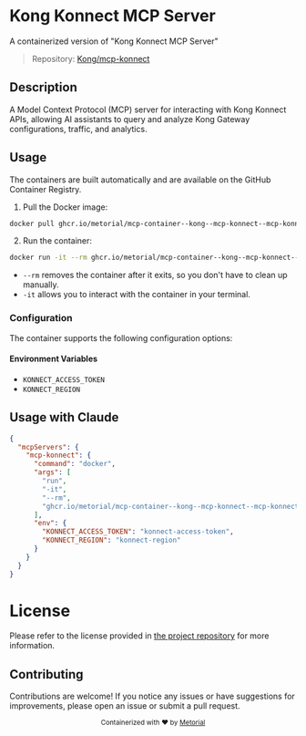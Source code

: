 
# Kong Konnect MCP Server

A containerized version of "Kong Konnect MCP Server"

> Repository: [Kong/mcp-konnect](https://github.com/Kong/mcp-konnect)

## Description

A Model Context Protocol (MCP) server for interacting with Kong Konnect APIs, allowing AI assistants to query and analyze Kong Gateway configurations, traffic, and analytics.


## Usage

The containers are built automatically and are available on the GitHub Container Registry.

1. Pull the Docker image:

```bash
docker pull ghcr.io/metorial/mcp-container--kong--mcp-konnect--mcp-konnect
```

2. Run the container:

```bash
docker run -it --rm ghcr.io/metorial/mcp-container--kong--mcp-konnect--mcp-konnect 
```

- `--rm` removes the container after it exits, so you don't have to clean up manually.
- `-it` allows you to interact with the container in your terminal.


### Configuration

The container supports the following configuration options:




#### Environment Variables

- `KONNECT_ACCESS_TOKEN`
- `KONNECT_REGION`




## Usage with Claude

```json
{
  "mcpServers": {
    "mcp-konnect": {
      "command": "docker",
      "args": [
        "run",
        "-it",
        "--rm",
        "ghcr.io/metorial/mcp-container--kong--mcp-konnect--mcp-konnect"
      ],
      "env": {
        "KONNECT_ACCESS_TOKEN": "konnect-access-token",
        "KONNECT_REGION": "konnect-region"
      }
    }
  }
}
```

# License

Please refer to the license provided in [the project repository](https://github.com/Kong/mcp-konnect) for more information.

## Contributing

Contributions are welcome! If you notice any issues or have suggestions for improvements, please open an issue or submit a pull request.

<div align="center">
  <sub>Containerized with ❤️ by <a href="https://metorial.com">Metorial</a></sub>
</div>
  